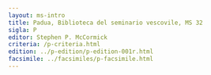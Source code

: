 ```yaml
---
layout: ms-intro
title: Padua, Biblioteca del seminario vescovile, MS 32
sigla: P
editor: Stephen P. McCormick
criteria: /p-criteria.html
edition: ../p-edition/p-edition-001r.html
facsimile: ../facsimiles/p-facsimile.html
---
```


